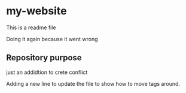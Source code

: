 # my-website

This is a readme file

Doing it again because it went wrong

## Repository purpose

just an addidtion to crete conflict

Adding a new line to update the file to show how to move tags around.